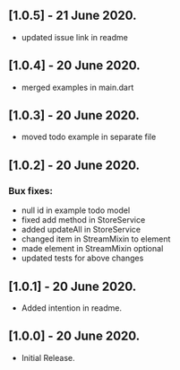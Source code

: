## [1.0.5] - 21 June 2020.
- updated issue link in readme

## [1.0.4] - 20 June 2020.
- merged examples in main.dart

## [1.0.3] - 20 June 2020.
- moved todo example in separate file

## [1.0.2] - 20 June 2020.
### Bux fixes:
- null id in example todo model
- fixed add method in StoreService
- added updateAll in StoreService
- changed item in StreamMixin to element
- made element in StreamMixin optional
- updated tests for above changes

## [1.0.1] - 20 June 2020.
- Added intention in readme.

## [1.0.0] - 20 June 2020.
- Initial Release.
